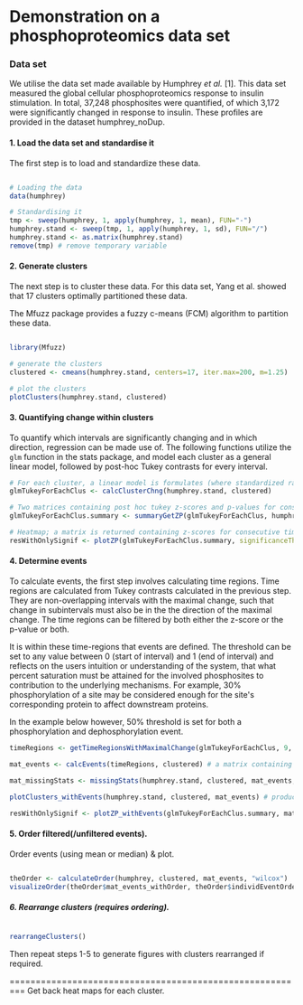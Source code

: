 # Demonstration on a phosphoproteomics data set

### Data set

We utilise the data set made available by Humphrey *et al.* [1]. This data set measured the global cellular phosphoproteomics response to insulin stimulation. In total, 37,248 phosphosites were quantified, of which 3,172 were significantly changed in response to insulin. These profiles are provided in the dataset humphrey_noDup.


#### 1. Load the data set and standardise it

The first step is to load and standardize these data.

```R

# Loading the data
data(humphrey)

# Standardising it
tmp <- sweep(humphrey, 1, apply(humphrey, 1, mean), FUN="-")
humphrey.stand <- sweep(tmp, 1, apply(humphrey, 1, sd), FUN="/")
humphrey.stand <- as.matrix(humphrey.stand)
remove(tmp) # remove temporary variable
```

#### 2. Generate clusters
The next step is to cluster these data. For this data set, Yang et al. showed that 17 clusters optimally partitioned these data.

The Mfuzz package provides a fuzzy c-means (FCM) algorithm to partition these data.

```R

library(Mfuzz)

# generate the clusters
clustered <- cmeans(humphrey.stand, centers=17, iter.max=200, m=1.25)

# plot the clusters
plotClusters(humphrey.stand, clustered)
```

#### 3. Quantifying change within clusters

To quantify which intervals are significantly changing and in which direction, regression can be made use of. The following functions utilize the `glm` function in the stats package, and model each cluster as a general linear model, followed by post-hoc Tukey contrasts for every interval.  



```R
# For each cluster, a linear model is formulates (where standardized ratio is the response) and time point and profile are predictions; the results of the post hoc tukey contrasting timepoints is presented.
glmTukeyForEachClus <- calcClusterChng(humphrey.stand, clustered)

# Two matrices containing post hoc tukey z-scores and p-values for consecutive time intervals.
glmTukeyForEachClus.summary <- summaryGetZP(glmTukeyForEachClus, humphrey.stand)

# Heatmap; a matrix is returned containing z-scores for consecutive time points, where values above the significanceTh are set to NA
resWithOnlySignif <- plotZP(glmTukeyForEachClus.summary, significanceTh=0.001)
```

#### 4. Determine events

To calculate events, the first step involves calculating time regions. Time regions are calculated from Tukey contrasts calculated in the previous step. They are non-overlapping intervals with the maximal change, such that change in subintervals must also be in the the direction of the maximal change. The time regions can be filtered by both either the z-score or the p-value or both.

It is within these time-regions that events are defined. The threshold can be set to any value between 0 (start of interval) and 1 (end of interval) and reflects on the users intuition or understanding of the system, that what percent saturation must be attained for the involved phosphosites to contribution to the underlying mechanisms. For example, 30% phosphorylation of a site may be considered enough for the site's corresponding protein to affect downstream proteins.

In the example below however, 50% threshold is set for both a phosphorylation and dephosphorylation event.

```R
timeRegions <- getTimeRegionsWithMaximalChange(glmTukeyForEachClus, 9, phosZscoreTh=15, dephosZscoreTh=-15) # a list of matrices containing the computed time regions for each cluster.

mat_events <- calcEvents(timeRegions, clustered) # a matrix containing the event positions computed for the cluster centroids.

mat_missingStats <- missingStats(humphrey.stand, clustered, mat_events, 1, 1) # just an informational function, which may assist in updating thresholds to exclude/include events; presents the number and percentage of profiles which get removed from a distribution because these profiles may not follow the general 'differences in means' direction.

plotClusters_withEvents(humphrey.stand, clustered, mat_events) # produces the clusters with the time regions, 50% of standardized abundance within a time region, and events marked.

resWithOnlySignif <- plotZP_withEvents(glmTukeyForEachClus.summary, mat_events, 0.001) # produces the heatmap with events marked, and returns a matrix, which is also returned by plotZP.
```



#### 5. Order filtered(/unfiltered events).
Order events (using mean or median) & plot.

```R

theOrder <- calculateOrder(humphrey, clustered, mat_events, "wilcox")
visualizeOrder(theOrder$mat_events_withOrder, theOrder$individEventOrder, theOrder$signifs, theOrder$test)

```

##### 6. Rearrange clusters (requires ordering).


```R

rearrangeClusters()

```


Then repeat steps 1-5 to generate figures with clusters rearranged if required.




=========================================================
Get back heat maps for each cluster.
